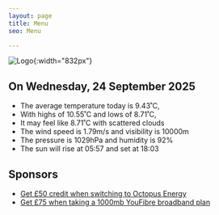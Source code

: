 ```yaml
---
layout: page
title: Menu
seo: Menu

---
```


![Logo](/images/logo.jpg){:width="832px"}

<!-- weather_marker starts -->
## On Wednesday, 24 September 2025

- The average temperature today is 9.43˚C,
- With highs of 10.55˚C and lows of 8.71˚C,
- It may feel like 8.71˚C with scattered clouds
- The wind speed is 1.79m/s and visibility is 10000m
- The pressure is 1029hPa and humidity is 92%
- The sun will rise at 05:57 and set at 18:03

<!-- weather_marker ends -->

## Sponsors

- [Get £50 credit when switching to Octopus Energy](https://bit.ly/3oD1nnS)
- [Get £75 when taking a 1000mb YouFibre broadband plan](https://aklam.io/91zWhU?)
